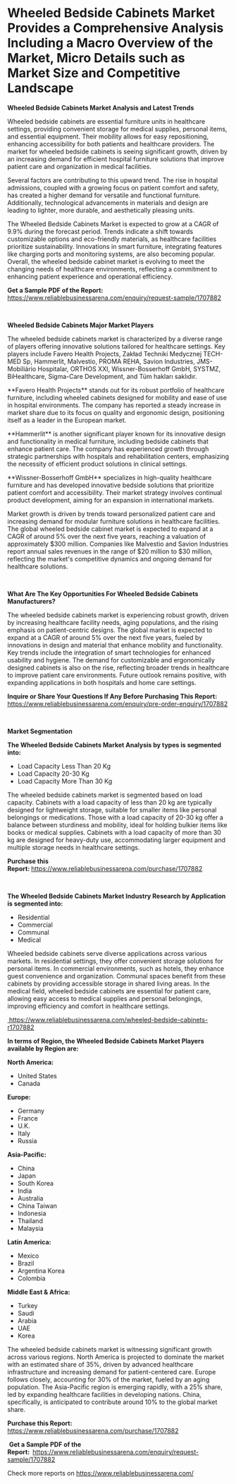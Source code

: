 <p><h1>Wheeled Bedside Cabinets Market Provides a Comprehensive Analysis Including a Macro Overview of the Market, Micro Details such as Market Size and Competitive Landscape</h1></p><p><strong>Wheeled Bedside Cabinets Market Analysis and Latest Trends</strong></p>
<p><p>Wheeled bedside cabinets are essential furniture units in healthcare settings, providing convenient storage for medical supplies, personal items, and essential equipment. Their mobility allows for easy repositioning, enhancing accessibility for both patients and healthcare providers. The market for wheeled bedside cabinets is seeing significant growth, driven by an increasing demand for efficient hospital furniture solutions that improve patient care and organization in medical facilities.</p><p>Several factors are contributing to this upward trend. The rise in hospital admissions, coupled with a growing focus on patient comfort and safety, has created a higher demand for versatile and functional furniture. Additionally, technological advancements in materials and design are leading to lighter, more durable, and aesthetically pleasing units.</p><p>The Wheeled Bedside Cabinets Market is expected to grow at a CAGR of 9.9% during the forecast period. Trends indicate a shift towards customizable options and eco-friendly materials, as healthcare facilities prioritize sustainability. Innovations in smart furniture, integrating features like charging ports and monitoring systems, are also becoming popular. Overall, the wheeled bedside cabinet market is evolving to meet the changing needs of healthcare environments, reflecting a commitment to enhancing patient experience and operational efficiency.</p></p>
<p><strong>Get a Sample PDF of the Report:&nbsp;</strong> <a href="https://www.reliablebusinessarena.com/enquiry/request-sample/1707882?utm_campaign=1841&utm_medium=2&utm_source=Github&utm_content=ia&utm_term=25032025&utm_id=wheeled-bedside-cabinets">https://www.reliablebusinessarena.com/enquiry/request-sample/1707882</a></p>
<p>&nbsp;</p>
<p><strong>Wheeled Bedside Cabinets Major Market Players</strong></p>
<p><p>The wheeled bedside cabinets market is characterized by a diverse range of players offering innovative solutions tailored for healthcare settings. Key players include Favero Health Projects, Zakład Techniki Medycznej TECH-MED Sp, Hammerlit, Malvestio, PROMA REHA, Savion Industries, JMS-Mobiliário Hospitalar, ORTHOS XXI, Wissner-Bosserhoff GmbH, SYSTMZ, BiHealthcare, Sigma-Care Development, and Tüm hakları saklıdır.</p><p>**Favero Health Projects** stands out for its robust portfolio of healthcare furniture, including wheeled cabinets designed for mobility and ease of use in hospital environments. The company has reported a steady increase in market share due to its focus on quality and ergonomic design, positioning itself as a leader in the European market.</p><p>**Hammerlit** is another significant player known for its innovative design and functionality in medical furniture, including bedside cabinets that enhance patient care. The company has experienced growth through strategic partnerships with hospitals and rehabilitation centers, emphasizing the necessity of efficient product solutions in clinical settings.</p><p>**Wissner-Bosserhoff GmbH** specializes in high-quality healthcare furniture and has developed innovative bedside solutions that prioritize patient comfort and accessibility. Their market strategy involves continual product development, aiming for an expansion in international markets.</p><p>Market growth is driven by trends toward personalized patient care and increasing demand for modular furniture solutions in healthcare facilities. The global wheeled bedside cabinet market is expected to expand at a CAGR of around 5% over the next five years, reaching a valuation of approximately $300 million. Companies like Malvestio and Savion Industries report annual sales revenues in the range of $20 million to $30 million, reflecting the market's competitive dynamics and ongoing demand for healthcare solutions.</p></p>
<p>&nbsp;</p>
<p><strong>What Are The Key Opportunities For Wheeled Bedside Cabinets Manufacturers?</strong></p>
<p><p>The wheeled bedside cabinets market is experiencing robust growth, driven by increasing healthcare facility needs, aging populations, and the rising emphasis on patient-centric designs. The global market is expected to expand at a CAGR of around 5% over the next five years, fueled by innovations in design and material that enhance mobility and functionality. Key trends include the integration of smart technologies for enhanced usability and hygiene. The demand for customizable and ergonomically designed cabinets is also on the rise, reflecting broader trends in healthcare to improve patient care environments. Future outlook remains positive, with expanding applications in both hospitals and home care settings.</p></p>
<p><strong>Inquire or Share Your Questions If Any Before Purchasing This Report:</strong> <a href="https://www.reliablebusinessarena.com/enquiry/pre-order-enquiry/1707882?utm_campaign=1841&utm_medium=2&utm_source=Github&utm_content=ia&utm_term=25032025&utm_id=wheeled-bedside-cabinets">https://www.reliablebusinessarena.com/enquiry/pre-order-enquiry/1707882</a></p>
<p>&nbsp;</p>
<p><strong>Market Segmentation</strong></p>
<p><strong>The Wheeled Bedside Cabinets Market Analysis by types is segmented into:</strong></p>
<p><ul><li>Load Capacity Less Than 20 Kg</li><li>Load Capacity 20-30 Kg</li><li>Load Capacity More Than 30 Kg</li></ul></p>
<p><p>The wheeled bedside cabinets market is segmented based on load capacity. Cabinets with a load capacity of less than 20 kg are typically designed for lightweight storage, suitable for smaller items like personal belongings or medications. Those with a load capacity of 20-30 kg offer a balance between sturdiness and mobility, ideal for holding bulkier items like books or medical supplies. Cabinets with a load capacity of more than 30 kg are designed for heavy-duty use, accommodating larger equipment and multiple storage needs in healthcare settings.</p></p>
<p><strong>Purchase this Report:&nbsp;</strong><a href="https://www.reliablebusinessarena.com/purchase/1707882?utm_campaign=1841&utm_medium=2&utm_source=Github&utm_content=ia&utm_term=25032025&utm_id=wheeled-bedside-cabinets">https://www.reliablebusinessarena.com/purchase/1707882</a></p>
<p>&nbsp;</p>
<p><strong>The Wheeled Bedside Cabinets Market Industry Research by Application is segmented into:</strong></p>
<p><ul><li>Residential</li><li>Commercial</li><li>Communal</li><li>Medical</li></ul></p>
<p><p>Wheeled bedside cabinets serve diverse applications across various markets. In residential settings, they offer convenient storage solutions for personal items. In commercial environments, such as hotels, they enhance guest convenience and organization. Communal spaces benefit from these cabinets by providing accessible storage in shared living areas. In the medical field, wheeled bedside cabinets are essential for patient care, allowing easy access to medical supplies and personal belongings, improving efficiency and comfort in healthcare settings.</p></p>
<p><a href="https://www.reliablebusinessarena.com/wheeled-bedside-cabinets-r1707882?utm_campaign=1841&utm_medium=2&utm_source=Github&utm_content=ia&utm_term=25032025&utm_id=wheeled-bedside-cabinets">&nbsp;https://www.reliablebusinessarena.com/wheeled-bedside-cabinets-r1707882</a></p>
<p><strong>In terms of Region, the Wheeled Bedside Cabinets Market Players available by Region are:</strong></p>
<p>
    <p> <strong> North America: </strong>
        <ul>
            <li>United States</li>
            <li>Canada</li>
        </ul>
        </p> 
    <p> <strong> Europe: </strong>
        <ul>
            <li>Germany</li>
            <li>France</li>
            <li>U.K.</li>
            <li>Italy</li>
            <li>Russia</li>
        </ul>
        </p> 
    <p> <strong> Asia-Pacific: </strong>
        <ul>
            <li>China</li>
            <li>Japan</li>
            <li>South Korea</li>
            <li>India</li>
            <li>Australia</li>
            <li>China Taiwan</li>
            <li>Indonesia</li>
            <li>Thailand</li>
            <li>Malaysia</li>
        </ul>
        </p> 
    <p> <strong> Latin America: </strong>
        <ul>
            <li>Mexico</li>
            <li>Brazil</li>
            <li>Argentina Korea</li>
            <li>Colombia</li>
        </ul>
        </p> 
    <p> <strong> Middle East & Africa: </strong>
        <ul>
            <li>Turkey</li>
            <li>Saudi</li>
            <li>Arabia</li>
            <li>UAE</li>
            <li>Korea</li>
        </ul>
    </p>
    </p>
<p><p>The wheeled bedside cabinets market is witnessing significant growth across various regions. North America is projected to dominate the market with an estimated share of 35%, driven by advanced healthcare infrastructure and increasing demand for patient-centered care. Europe follows closely, accounting for 30% of the market, fueled by an aging population. The Asia-Pacific region is emerging rapidly, with a 25% share, led by expanding healthcare facilities in developing nations. China, specifically, is anticipated to contribute around 10% to the global market share.</p></p>
<p><strong>Purchase this Report: </strong><a href="https://www.reliablebusinessarena.com/purchase/1707882?utm_campaign=1841&utm_medium=2&utm_source=Github&utm_content=ia&utm_term=25032025&utm_id=wheeled-bedside-cabinets">https://www.reliablebusinessarena.com/purchase/1707882</a></p>
<p>&nbsp;<strong>Get a Sample PDF of the Report:&nbsp;&nbsp;</strong><a href="https://www.reliablebusinessarena.com/enquiry/request-sample/1707882?utm_campaign=1841&utm_medium=2&utm_source=Github&utm_content=ia&utm_term=25032025&utm_id=wheeled-bedside-cabinets">https://www.reliablebusinessarena.com/enquiry/request-sample/1707882</a></p>
<p><strong></strong></p>
<p>Check more reports on <a href="https://www.reliablebusinessarena.com/?utm_campaign=1841&utm_medium=2&utm_source=Github&utm_content=ia&utm_term=25032025&utm_id=wheeled-bedside-cabinets">https://www.reliablebusinessarena.com/</a></p>